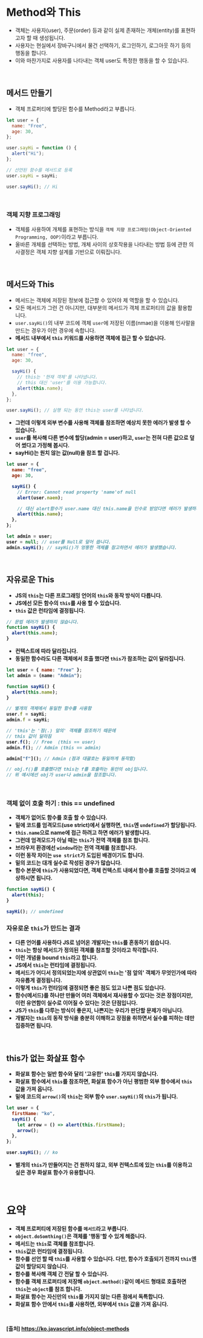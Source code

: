 # Method와 This

- 객체는 사용자(user), 주문(order) 등과 같이 실제 존재하는 개체(entity)를 표현하고자 할 때 생성됩니다.
- 사용자는 현실에서 장바구니에서 물건 선택하기, 로그인하기, 로그아웃 하기 등의 행동을 합니다.
- 이와 마찬가지로 사용자를 나타내는 객체 user도 특정한 행동을 할 수 있습니다.

<br>

## 메서드 만들기

- 객체 프로퍼티에 할당된 함수를 Method라고 부릅니다.

```js
let user = {
  name: "Free",
  age: 30,
};

user.sayHi = function () {
  alert("Hi");
};

// 선언된 함수를 메서드로 등록
user.sayHi = sayHi;

user.sayHi(); // Hi
```

<br>

### 객체 지향 프로그래밍

- 객체를 사용하여 개체를 표현하는 방식을 `객체 지향 프로그래밍(Object-Oriented Programming, OOP)`이라고 부릅니다.
- 올바른 개체를 선택하는 방법, 개체 사이의 상호작용을 나타내는 방법 등에 관한 의사결정은 객체 지향 설계를 기반으로 이뤄집니다.

<br>

## 메서드와 This

- 메서드는 객체에 저장된 정보에 접근할 수 있어야 제 역할을 할 수 있습니다.
- 모든 메서드가 그런 건 아니지만, 대부분의 메서드가 객체 프로퍼티의 값을 활용합니다.
- `user.sayHi()`의 내부 코드에 객체 `user`에 저장된 이름(nmae)을 이용해 인사말을 만드는 경우가 이런 경우에 속합니다.
- <b>메서드 내부에서 `this` 키워드를 사용하면 객체에 접근 할 수 있습니다.</b>

```js
let user = {
  name: "free",
  age: 30,

  sayHi() {
    // this는 '현재 객체'를 나타냅니다.
    // this 대신 'user'를 이용 가능합니다.
    alert(this.name);
  },
};

user.sayHi(); // 실행 되는 동안 this는 user를 나타냅니다.
```

<b>

- 그런데 이렇게 외부 변수를 사용해 객체를 참조하면 예상치 못한 에러가 발생 할 수 있습니다.
- `user`를 복사해 다른 변수에 할당(admin = user)하고, `user`는 전혀 다른 값으로 덮어 썼다고 가정해 봅시다.
- sayHi()는 원치 않는 값(null)을 참조 할 겁니다.

```js
let user = {
  name: "free",
  age: 30,

  sayHi() {
    // Error: Cannot read property 'name'of null
    alert(user.naem);

    // 대신 alert함수가 user.name 대신 this.name을 인수로 받았다면 에러가 발생하지 않았을 겁니다.
    alert(this.name);
  },
};

let admin = user;
user = null; // user를 Null로 덮어 씁니다.
admin.sayHi(); // sayHi()가 엉뚱한 객체를 참고하면서 에러가 발생했습니다.
```

<br>

## 자유로운 This

- JS의 `this`는 다른 프로그래밍 언어의 `this`와 동작 방식이 다릅니다.
- JS에선 모든 함수의 `this`를 사용 할 수 있습니다.
- `this` 값은 런타임에 결정됩니다.

```js
// 문법 에러가 발생하지 않습니다.
function sayHi() {
  alert(this.name);
}
```

- 컨텍스트에 따라 달라집니다.
- 동일한 함수라도 다른 객체에서 호출 했다면 `this`가 참조하는 값이 달라집니다.

```js
let user = { name: "Free" };
let admin = (name: "Admin");

function sayHi() {
  alert(this.name);
}

// 별개의 객체에서 동일한 함수를 사용함
user.f = sayHi;
admin.f = sayHi;

// 'this'는 '점(.) 앞의' 객체를 참조하기 때문에
// this 값이 달라짐
user.f(); // Free  (this == user)
admin.f(); // Admin (this == admin)

admin["f"](); // Admin (점과 대괄호는 동일하게 동작함)

// obj.f()를 호출했다면 this는 f를 호출하는 동안의 obj입니다.
// 위 예시에선 obj가 user나 admin을 참조합니다.
```

<br>

### 객체 없이 호출 하기 : this == undefined

- 객체가 없어도 함수를 호출 할 수 있습니다.
- 밑에 코드를 엄격모드(use strict)에서 실행하면, `this`엔 `undefined`가 할당됩니다.
- `this.name`으로 name에 접근 하려고 하면 에러가 발생합니다.
- 그런데 엄격모드가 아닐 때는 `this`가 전역 객체를 참조 합니다.
- 브라우저 환경에선 `window`라는 전역 객체를 참조합니다.
- 이런 동작 차이는 `use strict`가 도입된 배경이기도 합니다.
- 밑의 코드는 대개 실수로 작성된 경우가 많습니다.
- 함수 본문에 `this`가 사용되었다면, 객체 컨텍스트 내에서 함수를 호출할 것이라고 예상하시면 됩니다.

```js
function sayHi() {
  alert(this);
}

sayHi(); // undefined
```

### 자유로운 `this`가 만드는 결과

- 다른 언어를 사용하다 JS로 넘어온 개발자는 `this`를 혼동하기 쉽습니다.
- `this`는 항상 메서드가 정의된 객체를 참조할 것이라고 착각합니다.
- 이런 개념을 bound `this`라고 합니다.
- JS에서 `this`는 런타임에 결정됩니다.
- 메서드가 어디서 정의되었는지에 상관없이 `this`는 '점 앞의' 객체가 무엇인가에 따라 자유롭게 결정됩니다.
- 이렇게 `this`가 런타임에 결정되면 좋은 점도 있고 나쁜 점도 있습니다.
- 함수(메서드)를 하나만 만들어 여러 객체에서 재사용할 수 있다는 것은 장점이지만, 이런 유연함이 실수로 이어질 수 있다는 것은 단점입니다.
- JS가 `this`를 다루는 방식이 좋은지, 나쁜지는 우리가 판단할 문제가 아닙니다.
- 개발자는 `this`의 동작 방식을 충분히 이해하고 장점을 취하면서 실수를 피하는 데만 집중하면 됩니다.

<br>

## this가 없는 화살표 함수

- 화살표 함수는 일반 함수와 달리 '고유한' `this`를 가지지 않습니다.
- 화살표 함수에서 `this`를 참조하면, 화살표 함수가 아닌 평범한 외부 함수에서 `this`값을 가져 옵니다.
- 밑에 코드의 `arrow()`의 `this`는 외부 함수 `user.sayHi()`의 `this`가 됩니다.

```js
let user = {
  firstName: "ko",
  sayHi() {
    let arrow = () => alert(this.firstName);
    arrow();
  },
};

user.sayHi(); // ko
```

- 별개의 `this`가 만들어지는 건 원하지 않고, 외부 컨텍스트에 있는 `this`를 이용하고 싶은 경우 화살표 함수가 유용합니다.

<br>

# 요약

- 객체 프로퍼티에 저장된 함수를 `메서드`라고 부릅니다.
- `object.doSomthing()`은 객체를 '행동'할 수 있게 해줍니다.
- 메서드는 `this`로 객체를 참조합니다.
- `this`값은 런타임에 결정됩니다.
- 함수를 선언 할 때 `this`를 사용할 수 있습니다. 다만, 함수가 호출되기 전까지 `this`엔 값이 할당되지 않습니다.
- 함수를 복사해 객체 간 전달 할 수 있습니다.
- 함수를 객체 프로퍼티에 저장해 `object.method()`같이 메서드 형태로 호출하면 `this`는 `object`를 참조 합니다.
- 화살표 함수는 자신만의 `this`를 가지지 않는 다른 점에서 독특합니다.
- 화살표 함수 안에서 `this`를 사용하면, 외부에서 `this` 값을 가져 옵니다.

<br>

[출처]
https://ko.javascript.info/object-methods
